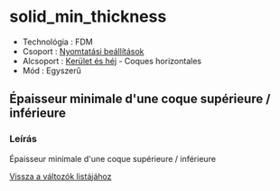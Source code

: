 # solid\_min\_thickness

* Technológia : FDM
* Csoport : [Nyomtatási beállítások](../../konfig/print_settings.md)
* Alcsoport : [Kerület és héj](../../beallitasok/print_settings.md#périmètre-et-enveloppe) - Coques horizontales
* Mód : Egyszerű

## Épaisseur minimale d'une coque supérieure / inférieure

### Leírás

Épaisseur minimale d'une coque supérieure / inférieure

[Vissza a változók listájához](/)

